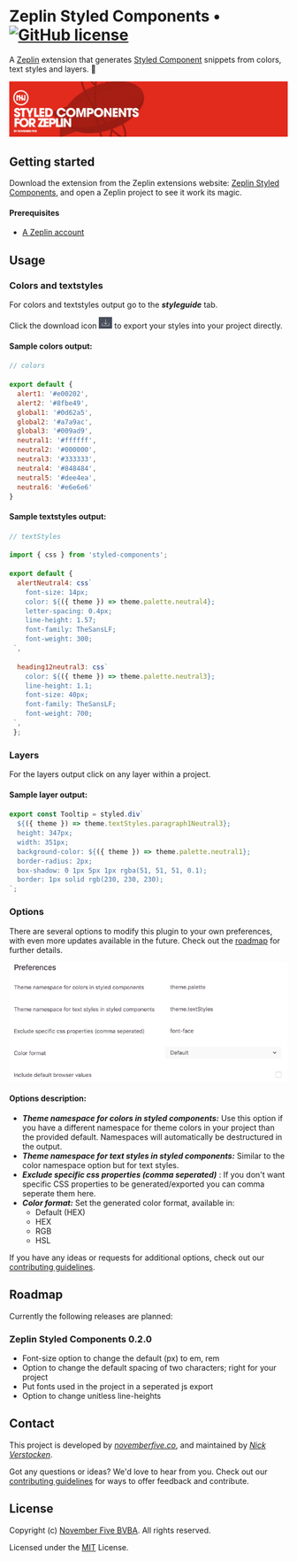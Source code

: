 # Zeplin Styled Components • [![GitHub license](https://img.shields.io/badge/license-MIT-blue.svg)](LICENSE.txt)

A [Zeplin](https://extensions.zeplin.io/) extension that generates [Styled Component](https://www.styled-components.com/) snippets from colors, text styles and layers. 💅

![Promotional image](screenshots/header.png)

## Getting started

Download the extension from the Zeplin extensions website: [Zeplin Styled Components](https://extensions.zeplin.io/), and open a Zeplin project to see it work its magic.

#### Prerequisites
- [A Zeplin account](https://zeplin.io/)

## Usage
### Colors and textstyles
For colors and textstyles output go to the ***styleguide*** tab.

Click the download icon ![Zeplin Styled Components options image](screenshots/downloadicon.png) to export your styles into your project directly.


#### Sample colors output:
```js
// colors

export default {
  alert1: '#e00202',
  alert2: '#8fbe49',
  global1: '#0d62a5',
  global2: '#a7a9ac',
  global3: '#009ad9',
  neutral1: '#ffffff',
  neutral2: '#000000',
  neutral3: '#333333',
  neutral4: '#848484',
  neutral5: '#dee4ea',
  neutral6: '#e6e6e6'
}
```
#### Sample textstyles output:
```js
// textStyles

import { css } from 'styled-components';

export default {
  alertNeutral4: css`
    font-size: 14px;
    color: ${({ theme }) => theme.palette.neutral4};
    letter-spacing: 0.4px;
    line-height: 1.57;
    font-family: TheSansLF;
    font-weight: 300;
 `,

  heading12neutral3: css`
    color: ${({ theme }) => theme.palette.neutral3};
    line-height: 1.1;
    font-size: 40px;
    font-family: TheSansLF;
    font-weight: 700;
 `,
 };
```
### Layers
For the layers output click on any layer within a project.
#### Sample layer output:
```js
export const Tooltip = styled.div`
  ${({ theme }) => theme.textStyles.paragraph1Neutral3};
  height: 347px;
  width: 351px;
  background-color: ${({ theme }) => theme.palette.neutral1};
  border-radius: 2px;
  box-shadow: 0 1px 5px 1px rgba(51, 51, 51, 0.1);
  border: 1px solid rgb(230, 230, 230);
`;
```

### Options
There are several options to modify this plugin to your own preferences, with even more updates available in the future. Check out the [roadmap](#roadmap) for further details.

![Zeplin Styled Components options image](screenshots/options.png)

#### Options description:
* ***Theme namespace for colors in styled components:*** Use this option if you have a different namespace for theme colors in your project than the provided default. Namespaces will automatically be destructured in the output.
* ***Theme namespace for text styles in styled components:*** Similar to the color namespace option but for text styles.
* ***Exclude specific css properties (comma seperated)*** : If you don't want specific CSS properties to be generated/exported you can comma seperate them here.
* ***Color format:*** Set the generated color format, available in:
    * Default (HEX)
    * HEX
    * RGB
    * HSL

If you have any ideas or requests for additional options, check out our [contributing guidelines](CONTRIBUTING.md).

## Roadmap
Currently the following releases are planned:
### Zeplin Styled Components 0.2.0
* Font-size option to change the default (px) to em, rem
* Option to change the default spacing of two characters; right for your project
* Put fonts used in the project in a seperated js export
* Option to change unitless line-heights

## Contact

This project is developed by [*novemberfive.co*](https://novemberfive.co/), and maintained by [*Nick Verstocken*](https://github.com/nickverstocken).

Got any questions or ideas? We'd love to hear from you. Check out our [contributing guidelines](CONTRIBUTING.md) for ways to offer feedback and contribute.



## License

Copyright (c) [November Five BVBA](https://novemberfive.co). All rights reserved.

Licensed under the [MIT](LICENSE.txt) License.
